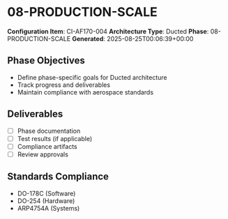 # 08-PRODUCTION-SCALE

**Configuration Item**: CI-AF170-004
**Architecture Type**: Ducted
**Phase**: 08-PRODUCTION-SCALE
**Generated**: 2025-08-25T00:06:39+00:00

## Phase Objectives
- Define phase-specific goals for Ducted architecture
- Track progress and deliverables
- Maintain compliance with aerospace standards

## Deliverables
- [ ] Phase documentation
- [ ] Test results (if applicable)
- [ ] Compliance artifacts
- [ ] Review approvals

## Standards Compliance
- DO-178C (Software)
- DO-254 (Hardware)
- ARP4754A (Systems)
